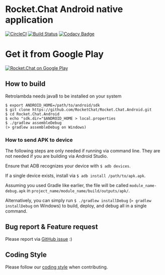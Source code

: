 # Rocket.Chat Android native application

[![CircleCI](https://circleci.com/gh/RocketChat/Rocket.Chat.Android/tree/develop.svg?style=shield)](https://circleci.com/gh/RocketChat/Rocket.Chat.Android/tree/develop) [![Build Status](https://travis-ci.org/RocketChat/Rocket.Chat.Android.svg?branch=develop)](https://travis-ci.org/RocketChat/Rocket.Chat.Android) [![Codacy Badge](https://api.codacy.com/project/badge/Grade/a81156a8682e4649994270d3670c3c83)](https://www.codacy.com/app/matheusjardimb/Rocket.Chat.Android)

# Get it from Google Play

[![Rocket.Chat on Google Play](https://user-images.githubusercontent.com/551004/29770692-a20975c6-8bc6-11e7-8ab0-1cde275496e0.png)](https://play.google.com/store/apps/details?id=chat.rocket.android)

## How to build

Retrolambda needs java8 to be installed on your system
```
$ export ANDROID_HOME=/path/to/android/sdk
$ git clone https://github.com/RocketChat/Rocket.Chat.Android.git
$ cd Rocket.Chat.Android
$ echo "sdk.dir="$ANDROID_HOME > local.properties
$ ./gradlew assembleDebug
(> gradlew assembleDebug on Windows)
```

### How to send APK to device

The following steps are only needed if running via command line. They are not needed if you are building via Android Studio.

Ensure that ADB recognizes your device with `$ adb devices`.

If a single device exists, install via `$ adb install /path/to/apk.apk`.

Assuming you used Gradle like earlier, the file will be called `module_name-debug.apk` in `project_name/module_name/build/outputs/apk/`.

Alternatively, you can simply run `$ ./gradlew installDebug` (`> gradlew installDebug` on Windows) to build, deploy, and debug all in a single command.

## Bug report & Feature request

Please report via [GitHub issue](https://github.com/RocketChat/Rocket.Chat.Android/issues) :)

## Coding Style

Please follow our [coding style](https://github.com/RocketChat/Rocket.Chat.Android/blob/develop/CODING_STYLE.md) when contributing.
